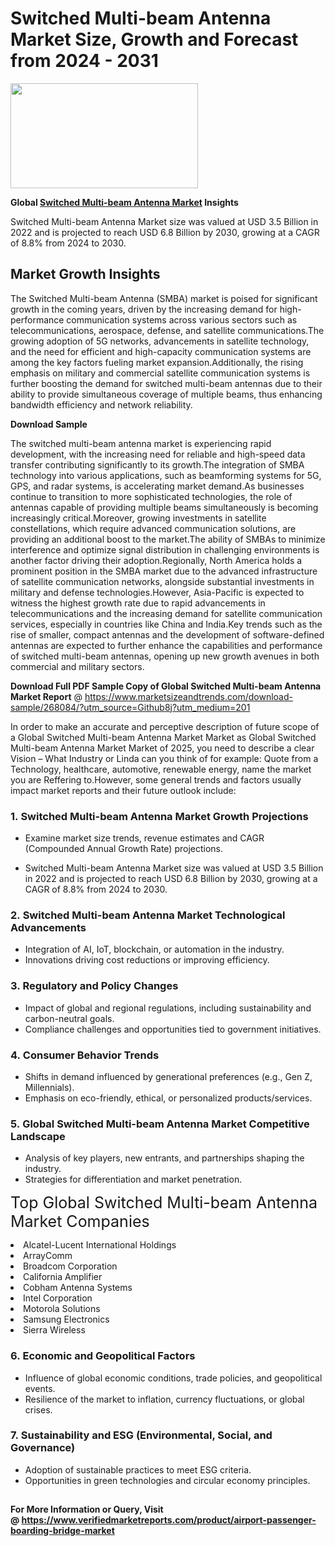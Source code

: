 <H1>Switched Multi-beam Antenna Market Size, Growth and Forecast from 2024 - 2031</H1><img class="aligncenter size-medium wp-image-584254" src="https://thirdeyenews.in/wp-content/uploads/2024/09/Global-Market-Research-300x168.jpeg" alt="" width="300" height="168" /><p><strong>Global&nbsp;<a href="https://www.marketsizeandtrends.com/download-sample/268084/?utm_source=Github8j?utm_medium=201">Switched Multi-beam Antenna Market</a> Insights</strong></p><p>Switched Multi-beam Antenna Market size was valued at USD 3.5 Billion in 2022 and is projected to reach USD 6.8 Billion by 2030, growing at a CAGR of 8.8% from 2024 to 2030.</p><p><h2>Market Growth Insights</h2> <p>The Switched Multi-beam Antenna (SMBA) market is poised for significant growth in the coming years, driven by the increasing demand for high-performance communication systems across various sectors such as telecommunications, aerospace, defense, and satellite communications.The growing adoption of 5G networks, advancements in satellite technology, and the need for efficient and high-capacity communication systems are among the key factors fueling market expansion.Additionally, the rising emphasis on military and commercial satellite communication systems is further boosting the demand for switched multi-beam antennas due to their ability to provide simultaneous coverage of multiple beams, thus enhancing bandwidth efficiency and network reliability.</p> <p><strong>Download Sample</strong></p> <p>The switched multi-beam antenna market is experiencing rapid development, with the increasing need for reliable and high-speed data transfer contributing significantly to its growth.The integration of SMBA technology into various applications, such as beamforming systems for 5G, GPS, and radar systems, is accelerating market demand.As businesses continue to transition to more sophisticated technologies, the role of antennas capable of providing multiple beams simultaneously is becoming increasingly critical.Moreover, growing investments in satellite constellations, which require advanced communication solutions, are providing an additional boost to the market.The ability of SMBAs to minimize interference and optimize signal distribution in challenging environments is another factor driving their adoption.Regionally, North America holds a prominent position in the SMBA market due to the advanced infrastructure of satellite communication networks, alongside substantial investments in military and defense technologies.However, Asia-Pacific is expected to witness the highest growth rate due to rapid advancements in telecommunications and the increasing demand for satellite communication services, especially in countries like China and India.Key trends such as the rise of smaller, compact antennas and the development of software-defined antennas are expected to further enhance the capabilities and performance of switched multi-beam antennas, opening up new growth avenues in both commercial and military sectors.<p><span class=""><strong>Download Full PDF Sample Copy of Global Switched Multi-beam Antenna Market Report</strong> @ <a href="https://www.marketsizeandtrends.com/download-sample/268084/?utm_source=Github8j?utm_medium=201" target="_blank">https://www.marketsizeandtrends.com/download-sample/268084/?utm_source=Github8j?utm_medium=201</a></span></p><p>In order to make an accurate and perceptive description of future scope of a Global&nbsp;Switched Multi-beam Antenna Market Market as Global&nbsp;Switched Multi-beam Antenna Market Market of 2025, you need to describe a clear Vision &ndash; What Industry or Linda can you think of for example: Quote from a Technology, healthcare, automotive, renewable energy, name the market you are Reffering to.However, some general trends and factors usually impact market reports and their future outlook include:</p><h3>1.&nbsp;<strong>Switched Multi-beam Antenna Market Growth Projections</strong></h3><ul><li>Examine market size trends, revenue estimates and CAGR (Compounded Annual Growth Rate) projections.</li><li><p>Switched Multi-beam Antenna Market size was valued at USD 3.5 Billion in 2022 and is projected to reach USD 6.8 Billion by 2030, growing at a CAGR of 8.8% from 2024 to 2030.</p></li></ul><h3>2.&nbsp;<strong>Switched Multi-beam Antenna Market Technological Advancements</strong></h3><ul><li>Integration of AI, IoT, blockchain, or automation in the industry.</li><li>Innovations driving cost reductions or improving efficiency.</li></ul><h3>3.&nbsp;<strong>Regulatory and Policy Changes</strong></h3><ul><li>Impact of global and regional regulations, including sustainability and carbon-neutral goals.</li><li>Compliance challenges and opportunities tied to government initiatives.</li></ul><h3>4.&nbsp;<strong>Consumer Behavior Trends</strong></h3><ul><li>Shifts in demand influenced by generational preferences (e.g., Gen Z, Millennials).</li><li>Emphasis on eco-friendly, ethical, or personalized products/services.</li></ul><h3>5.&nbsp;<strong>Global Switched Multi-beam Antenna Market Competitive Landscape</strong></h3><ul><li>Analysis of key players, new entrants, and partnerships shaping the industry.</li><li>Strategies for differentiation and market penetration.</li></ul><p data-pm-slice="1 1 []"><span style="color: inherit; font-family: inherit; font-size: 25px;">Top Global Switched Multi-beam Antenna Market Companies</span></p><div class="" data-test-id=""><p><li>Alcatel-Lucent International Holdings</li><li> ArrayComm</li><li> Broadcom Corporation</li><li> California Amplifier</li><li> Cobham Antenna Systems</li><li> Intel Corporation</li><li> Motorola Solutions</li><li> Samsung Electronics</li><li> Sierra Wireless</li></p></div><h3>6.&nbsp;<strong>Economic and Geopolitical Factors</strong></h3><ul><li>Influence of global economic conditions, trade policies, and geopolitical events.</li><li>Resilience of the market to inflation, currency fluctuations, or global crises.</li></ul><h3>7.&nbsp;<strong>Sustainability and ESG (Environmental, Social, and Governance)</strong></h3><ul><li>Adoption of sustainable practices to meet ESG criteria.</li><li>Opportunities in green technologies and circular economy principles.</li></ul><h2><strong style="font-size: 14px;">For More Information or Query, Visit @&nbsp;</strong><a style="background-color: #ffffff; font-size: 14px;" href="https://www.marketsizeandtrends.com/report/switched-multi-beam-antenna-market/" target="_blank">https://www.verifiedmarketreports.com/product/airport-passenger-boarding-bridge-market</a></h2>